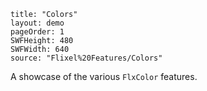 ```
title: "Colors"
layout: demo
pageOrder: 1
SWFHeight: 480
SWFWidth: 640
source: "Flixel%20Features/Colors"
```

A showcase of the various `FlxColor` features.
